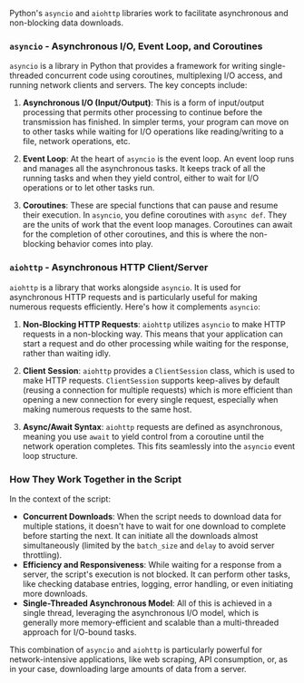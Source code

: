 Python's `asyncio` and `aiohttp` libraries work to facilitate asynchronous and non-blocking data downloads.

### `asyncio` - Asynchronous I/O, Event Loop, and Coroutines

`asyncio` is a library in Python that provides a framework for writing single-threaded concurrent code using coroutines, multiplexing I/O access, and running network clients and servers. The key concepts include:

1. **Asynchronous I/O (Input/Output)**: This is a form of input/output processing that permits other processing to continue before the transmission has finished. In simpler terms, your program can move on to other tasks while waiting for I/O operations like reading/writing to a file, network operations, etc.

2. **Event Loop**: At the heart of `asyncio` is the event loop. An event loop runs and manages all the asynchronous tasks. It keeps track of all the running tasks and when they yield control, either to wait for I/O operations or to let other tasks run.

3. **Coroutines**: These are special functions that can pause and resume their execution. In `asyncio`, you define coroutines with `async def`. They are the units of work that the event loop manages. Coroutines can await for the completion of other coroutines, and this is where the non-blocking behavior comes into play.

### `aiohttp` - Asynchronous HTTP Client/Server

`aiohttp` is a library that works alongside `asyncio`. It is used for asynchronous HTTP requests and is particularly useful for making numerous requests efficiently. Here's how it complements `asyncio`:

1. **Non-Blocking HTTP Requests**: `aiohttp` utilizes `asyncio` to make HTTP requests in a non-blocking way. This means that your application can start a request and do other processing while waiting for the response, rather than waiting idly.

2. **Client Session**: `aiohttp` provides a `ClientSession` class, which is used to make HTTP requests. `ClientSession` supports keep-alives by default (reusing a connection for multiple requests) which is more efficient than opening a new connection for every single request, especially when making numerous requests to the same host.

3. **Async/Await Syntax**: `aiohttp` requests are defined as asynchronous, meaning you use `await` to yield control from a coroutine until the network operation completes. This fits seamlessly into the `asyncio` event loop structure.

### How They Work Together in the Script

In the context of the script:

- **Concurrent Downloads**: When the script needs to download data for multiple stations, it doesn't have to wait for one download to complete before starting the next. It can initiate all the downloads almost simultaneously (limited by the `batch_size` and `delay` to avoid server throttling).
- **Efficiency and Responsiveness**: While waiting for a response from a server, the script's execution is not blocked. It can perform other tasks, like checking database entries, logging, error handling, or even initiating more downloads.
- **Single-Threaded Asynchronous Model**: All of this is achieved in a single thread, leveraging the asynchronous I/O model, which is generally more memory-efficient and scalable than a multi-threaded approach for I/O-bound tasks.

This combination of `asyncio` and `aiohttp` is particularly powerful for network-intensive applications, like web scraping, API consumption, or, as in your case, downloading large amounts of data from a server.